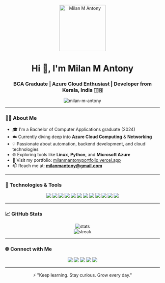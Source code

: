 <p align="center">
  <img src="https://avatars.githubusercontent.com/u/142754982?v=4" width="150" alt="Milan M Antony"/>
</p>

<h1 align="center">Hi 👋, I'm Milan M Antony</h1>
<h3 align="center">BCA Graduate | Azure Cloud Enthusiast | Developer from Kerala, India 🇮🇳</h3>

<p align="center">
  <img src="https://komarev.com/ghpvc/?username=milan-m-antony&label=Profile%20views&color=0e75b6&style=flat" alt="milan-m-antony" />
</p>

---

### 🧑‍💻 About Me

- 🎓 I'm a Bachelor of Computer Applications graduate (2024)  
- ☁️ Currently diving deep into **Azure Cloud Computing** & **Networking**  
- 💡 Passionate about automation, backend development, and cloud technologies  
- 🌐 Exploring tools like **Linux**, **Python**, and **Microsoft Azure**  
- 🚀 Visit my portfolio: [milanmantonyportfolio.vercel.app](https://milanmantonyportfolio.vercel.app)  
- 📫 Reach me at: **milanmantony@gmail.com**

---

### 🚀 Technologies & Tools

<p align="center">
  <img src="https://img.shields.io/badge/Azure-0078D4?style=for-the-badge&logo=microsoft-azure&logoColor=white" />
  <img src="https://img.shields.io/badge/Python-3776AB?style=for-the-badge&logo=python&logoColor=white" />
  <img src="https://img.shields.io/badge/Bash-4EAA25?style=for-the-badge&logo=gnu-bash&logoColor=white" />
  <img src="https://img.shields.io/badge/Linux-FCC624?style=for-the-badge&logo=linux&logoColor=black" />
  <img src="https://img.shields.io/badge/Windows-0078D6?style=for-the-badge&logo=windows&logoColor=white" />
  <img src="https://img.shields.io/badge/PowerShell-5391FE?style=for-the-badge&logo=powershell&logoColor=white" />
  <img src="https://img.shields.io/badge/Git-F05032?style=for-the-badge&logo=git&logoColor=white" />
  <img src="https://img.shields.io/badge/GitHub-181717?style=for-the-badge&logo=github&logoColor=white" />
  <img src="https://img.shields.io/badge/VS%20Code-007ACC?style=for-the-badge&logo=visual-studio-code&logoColor=white" />
  <img src="https://img.shields.io/badge/Vercel-000000?style=for-the-badge&logo=vercel&logoColor=white" />
  <img src="https://img.shields.io/badge/Networking-0078D4?style=for-the-badge&logo=cisco&logoColor=white" />
  <img src="https://img.shields.io/badge/Cloud_Computing-00C7B7?style=for-the-badge&logo=cloudflare&logoColor=white" />
</p>

---

### 📈 GitHub Stats

<p align="center">
  <img src="https://github-readme-stats.vercel.app/api?username=milan-m-antony&show_icons=true&theme=radical" alt="stats" />
  <br/>
  <img src="https://github-readme-streak-stats.herokuapp.com?user=milan-m-antony&theme=radical" alt="streak" />
</p>

---

### 🌐 Connect with Me

<p align="center">
  <a href="https://milanmantonyportfolio.vercel.app" target="_blank"><img src="https://img.shields.io/badge/Portfolio-000000?style=for-the-badge&logo=vercel&logoColor=white" /></a>
  <a href="mailto:milanmantony@gmail.com"><img src="https://img.shields.io/badge/Gmail-D14836?style=for-the-badge&logo=gmail&logoColor=white" /></a>
  <a href="http://www.linkedin.com/in/milanmantony"><img src="https://img.shields.io/badge/LinkedIn-0A66C2?style=for-the-badge&logo=linkedin&logoColor=white" /></a>
  <a href="https://www.instagram.com/milan_m_antony?igsh=MWs0MHJlZnJwNHU3Zw=="><img src="https://img.shields.io/badge/Instagram-E4405F?style=for-the-badge&logo=instagram&logoColor=white" /></a>
  <a href="https://www.facebook.com/share/1AX2krXu3t/"><img src="https://img.shields.io/badge/Facebook-1877F2?style=for-the-badge&logo=facebook&logoColor=white" /></a>
</p>

---

<p align="center">⚡ "Keep learning. Stay curious. Grow every day."</p>
